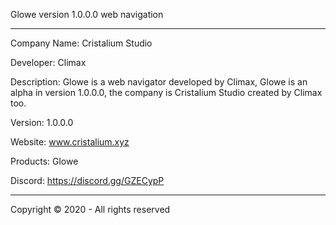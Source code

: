 Glowe version 1.0.0.0 web navigation

------------------------------------------------

Company Name: Cristalium Studio

Developer: Climax

Description: Glowe is a web navigator developed by Climax, Glowe is an alpha in version 1.0.0.0, the company is Cristalium Studio created by Climax too.

Version: 1.0.0.0

Website: www.cristalium.xyz

Products: Glowe

Discord: https://discord.gg/GZECypP

------------------------------------------------

Copyright © 2020 - All rights reserved